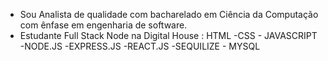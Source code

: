 - Sou Analista de qualidade com bacharelado em Ciência da Computação com ênfase em engenharia de software.
- Estudante  Full Stack Node na Digital House : HTML -CSS - JAVASCRIPT -NODE.JS -EXPRESS.JS -REACT.JS -SEQUILIZE - MYSQL